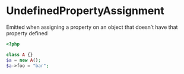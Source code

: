 # UndefinedPropertyAssignment

Emitted when assigning a property on an object that doesn’t have that property defined

```php
<?php

class A {}
$a = new A();
$a->foo = "bar";
```
